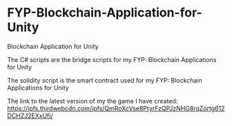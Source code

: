 # FYP-Blockchain-Application-for-Unity
Blockchain Application for Unity


The C# scripts are the bridge scripts for my FYP: Blockchain Applications for Unity

The solidity script is the smart contract used for my FYP: Blockchain Applications for Unity

The link to the latest version of my the game I have created:
https://ipfs.thirdwebcdn.com/ipfs/QmRoXcVse8PtyrFzQPJzNHG8rqZortg612DCHZJ2EXxUfi/ 
